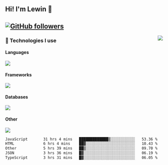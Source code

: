 
<!-- ## Hi! I'm Lewin 🖐️ -->

##  Hi! I'm Lewin 👋
## [![GitHub followers](https://img.shields.io/github/followers/lewincode?color=333&label=Follow&logo=github&logoColor=fff&style=flat-square)](https://github.com/lewincode?tab=followers)
<a href="https://discord.com/users/1146087037800296478">
 <img src="https://lanyard.cnrad.dev/api/1146087037800296478?hideTimestamp=true&idleMessage=Just%20chillin'%20at%20the%20moment&bg=161a23&animated=true" align="right" />
</a>

### 🧠 Technologies I use
#### Languages
![](https://skillicons.dev/icons?i=js,ts,py,php,go&theme=dark&perline=6)
#### Frameworks
![](https://skillicons.dev/icons?i=next,react,nodejs,tailwind,bootstrap,express&theme=dark&perline=6)
#### Databases
![](https://skillicons.dev/icons?i=mongodb,mysql,sqlite,postgres&theme=dark&perline=6)
#### Other
![](https://skillicons.dev/icons?i=github,git,figma,photoshop,cloudflare,vercel,replit,vscode,visualstudio,discord&theme=dark&perline=6)


<!--START_SECTION:waka-->

```txt
JavaScript       31 hrs 4 mins   █████████████▒░░░░░░░░░░░   53.36 %
HTML             6 hrs 4 mins    ██▓░░░░░░░░░░░░░░░░░░░░░░   10.43 %
Other            5 hrs 39 mins   ██▒░░░░░░░░░░░░░░░░░░░░░░   09.70 %
JSON             3 hrs 36 mins   █▓░░░░░░░░░░░░░░░░░░░░░░░   06.19 %
TypeScript       3 hrs 31 mins   █▓░░░░░░░░░░░░░░░░░░░░░░░   06.05 %
```

<!--END_SECTION:waka-->
